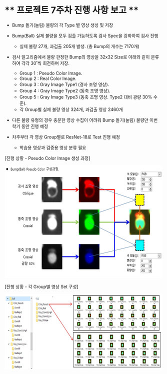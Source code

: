 # ** 프로젝트 7주차 진행 사항 보고 ** 

- Bump 돌기(눌림) 불량의 각 Type 별 영상 생성 및 저장
- Bump(Ball) 실제 불량을 모두 검출 가능하도록 검사 Spec을 강화하여 검사 진행
    + 실제 불량 27개, 과검출 205개 발생. (총 Bump의 개수는 7170개)
- 검사 알고리즘에서 불량 판정한 Bump의 영상을 32x32 Size로 아래와 같이 분류하여 각각 30˚씩 회전하며 저장.
    + Group 1 : Pseudo Color Image.
    + Group 2 : Real Color Image.
    + Group 3 : Gray Image Type1 (경사 조명 영상).
    + Group 4 : Gray Image Type2 (동축 조명 영상).
    + Group 5 : Gray Image Type3 (동축 조명 영상. Type2 대비 광량 30% 수준).
    + 각 Group별 실제 불량 영상 324개, 과검출 영상 2460개

- 다른 불량 유형의 경우 충분한 영상 수집이 어려워 Bump 돌기(눌림) 불량만 이번 학기 동안 진행 예정
- 차주부터 각 영상 Group별로 ResNet-18로 Test 진행 예정
    + 학습용 영상과 검증용 영상 분류 필요 

[진행 상황 - Pseudo Color Image 생성 과정]</p>
<img src="./CreatePseudoColorImage.jpg"  width="640" height="360"> 

[진행 상황 - 각 Group별 영상 Set 구성]</p>
<img src="./영상Set구성.jpg"  width="640" height="240"> 
 
<p align="center">
 
</p>
</br>
